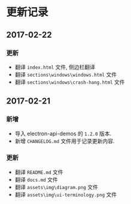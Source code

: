 # 更新记录

## 2017-02-22

### 更新
* 翻译 `index.html` 文件, 侧边栏翻译
* 翻译 `sections\windows\windows.html` 文件
* 翻译 `sections\windows\crash-hang.html` 文件

## 2017-02-21

### 新增
* 导入 electron-api-demos 的 `1.2.0` 版本.
* 新增 	`CHANGELOG.md` 文件用于记录更新内容.

### 更新
* 翻译 `README.md` 文件
* 翻译 `docs.md` 文件
* 翻译 `assets\img\diagram.png` 文件
* 翻译 `assets\img\ui-terminology.png` 文件